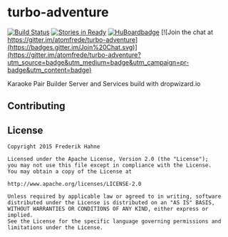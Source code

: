 # turbo-adventure

[![Build Status](https://travis-ci.org/atomfrede/turbo-adventure.svg?branch=master)](https://travis-ci.org/atomfrede/turbo-adventure)
[![Stories in Ready](https://badge.waffle.io/atomfrede/turbo-adventure.svg?label=ready&title=Ready)](http://waffle.io/atomfrede/turbo-adventure)
[![HuBoardbadge](http://img.shields.io/badge/Hu-Board-7965cc.svg)](https://huboard.com/atomfrede/turbo-adventure#/)
[![Join the chat at https://gitter.im/atomfrede/turbo-adventure](https://badges.gitter.im/Join%20Chat.svg)](https://gitter.im/atomfrede/turbo-adventure?utm_source=badge&utm_medium=badge&utm_campaign=pr-badge&utm_content=badge)

Karaoke Pair Builder Server and Services build with dropwizard.io

## Contributing



## License


    Copyright 2015 Frederik Hahne

    Licensed under the Apache License, Version 2.0 (the "License");
    you may not use this file except in compliance with the License.
    You may obtain a copy of the License at

    http://www.apache.org/licenses/LICENSE-2.0

    Unless required by applicable law or agreed to in writing, software
    distributed under the License is distributed on an "AS IS" BASIS,
    WITHOUT WARRANTIES OR CONDITIONS OF ANY KIND, either express or implied.
    See the License for the specific language governing permissions and
    limitations under the License.

